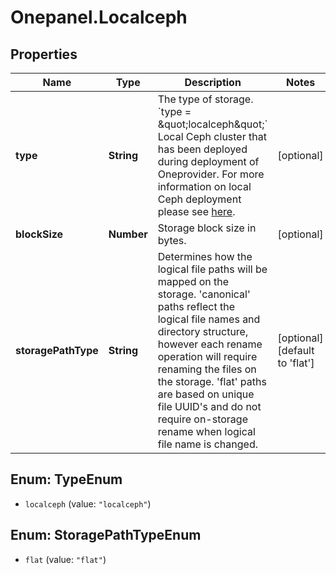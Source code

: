 # Onepanel.Localceph

## Properties
Name | Type | Description | Notes
------------ | ------------- | ------------- | -------------
**type** | **String** | The type of storage.  &#x60;type &#x3D; \&quot;localceph\&quot;&#x60;  Local Ceph cluster that has been deployed during deployment of Oneprovider. For more information on local Ceph deployment please see [here](https://onedata.org/#/home/documentation/stable/doc/administering_onedata/ceph_cluster_deployment.html).  | [optional] 
**blockSize** | **Number** | Storage block size in bytes. | [optional] 
**storagePathType** | **String** | Determines how the logical file paths will be mapped on the storage. &#39;canonical&#39; paths reflect the logical file names and directory structure, however each rename operation will require renaming the files on the storage. &#39;flat&#39; paths are based on unique file UUID&#39;s and do not require on-storage rename when logical file name is changed.  | [optional] [default to &#39;flat&#39;]


<a name="TypeEnum"></a>
## Enum: TypeEnum


* `localceph` (value: `"localceph"`)




<a name="StoragePathTypeEnum"></a>
## Enum: StoragePathTypeEnum


* `flat` (value: `"flat"`)





